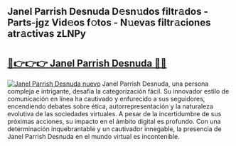 ## Janel Parrish Desnuda D𝚎sn𝚞dos filtr𝚊dos - Parts-jgz Vid𝚎os f𝚘tos - N𝚞evas filtr𝚊ciones atr𝚊ctivas zLNPy

# <h2><a href="http://mb4m8y8.tromn.icu/?c=Janel+Parrish+Desnuda">🔗👉👉👉 Janel Parrish Desnuda 🔗🔗</a></h2>

[![Janel Parrish Desnuda nuevo](https://i.imgur.com/pEAQMta.gif)](http://mb4m8y8.tromn.icu/?c=Janel+Parrish+Desnuda)
Janel Parrish Desnuda, una persona compleja e intrigante, desafía la categorización fácil. Su innovador estilo de comunicación en línea ha cautivado y enfurecido a sus seguidores, encendiendo debates sobre ética, autorrepresentación y la naturaleza evolutiva de las sociedades virtuales. A pesar de la incertidumbre de sus próximas acciones, su impacto en el ámbito digital es profundo. Con una determinación inquebrantable y un cautivador innegable, la presencia de Janel Parrish Desnuda en el mundo virtual es incontenible.

